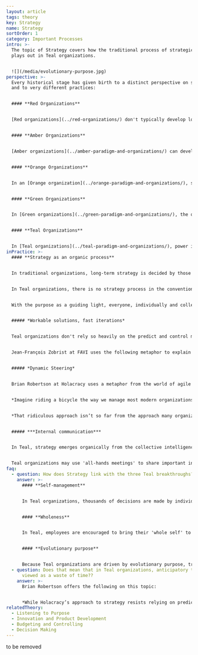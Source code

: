```yaml
---
layout: article
tags: theory
key: Strategy
name: Strategy
sortOrder: 1
category: Important Processes
intro: >-
  The topic of Strategy covers how the traditional process of strategic planning
  plays out in Teal organizations.


  ![](/media/evolutionary-purpose.jpg)
perspective: >-
  Every historical stage has given birth to a distinct perspective on strategy,
  and to very different practices:


  #### **Red Organizations**


  [Red organizations](../red-organizations/) don't typically develop long-term goals or strategies beyond survival. The chief(s) seek short-term gains to maintain power, and to respond to threats and opportunities as they arise.


  #### **Amber Organizations**


  [Amber organizations](../amber-paradigm-and-organizations/) can develop strategies but do not emphasize them, as the world is viewed as relatively unchanging and predictable. The emphasis is rather on processes. To the extent strategies are developed, this is done very much at the top of the hierarchy only. Decisions are handed down to workers at the bottom, with information shared only as needed.


  #### **Orange Organizations**


  In an [Orange organization](../orange-paradigm-and-organizations/), strategy becomes much more important, as the world is viewed as increasingly dynamic. However, while the world is considered increasingly complicated, it is still viewed as predictable. Strategy is still generally a very top-down process but transitions from command and control to predict and control. In order to maintain competitive advantage, the Orange paradigm concludes that large parts of the organization must be empowered and given some room to think and execute on their own. This gave rise to management by objectives – top management formulates an overall direction and cascades down objectives and milestones to reach the desired outcome. This has resulted in familiar processes such as regular strategic planning, yearly budgeting, balanced scorecards and key performance indicators.


  #### **Green Organizations**


  In [Green organizations](../green-paradigm-and-organizations/), the organizational structure is further decentralized: lower ranks are increasingly empowered and a key responsibility of leaders is to facilitate this empowerment. However, Green organizations typically maintain some sort of hierarchical structure with strategic direction principally coming from the top. Strategy is also now enlisted in the service of purpose, which goes beyond Orange objectives of winning and profit.


  #### **Teal Organizations**


  In [Teal organizations](../teal-paradigm-and-organizations/), power is diffused. Self-management replaces the hierarchy. Strategic thinking can come from anywhere, not just the top. Team members can offer advice, suggest initiatives, recommend change--as long as they consult with interested parties along the way. The use of the 'advice process' is the crucial enabling ingredient. Strategy is also inextricably linked to purpose, and conventional strategic planning is replaced by “listening to purpose”.
inPractice: >-
  #### **Strategy as an organic process**


  In traditional organizations, long-term strategy is decided by those at the top -- typically the CEO and senior management team. Strategies are developed through a process that begins with top management examining tightly held, sensitive information. This information may consist of long-term predictions and plans and solutions to capitalize on the opportunities they forecast. The plans become annual objectives, with divisional targets. Detailed documentation outlines the pre-chartered course. The new-direction/plan is communicated top-down.


  In Teal organizations, there is no strategy process in the conventional sense. Instead of a direction set from the top, people in these organizations “listen” for the organization’s purpose and thereby gain a broad sense of where the organization might be called to go. A more detailed map is not needed. It would limit possibilities to a narrow, pre-charted course.


  With the purpose as a guiding light, everyone, individually and collectively, is empowered to sense what might be called for. Strategy happens organically, all the time, everywhere, as people toy with ideas and test them out in the field. The organization evolves, morphs, expands, or contracts, in response to a process of collective intelligence. Reality is the great referee, not the CEO, the board or a committee. What works gathers momentum and energy within the organization; other ideas fail to catch on and wither.^\[Laloux, Frederic (2014-02-09). Reinventing Organizations: A Guide to Creating Organizations Inspired by the Next Stage of Human Consciousness (Kindle Locations 4506-4509). Nelson Parker. Kindle Edition.]


  ##### *Workable solutions, fast iterations*


  Teal organizations don't rely so heavily on the predict and control model. While predicting the future may be helpful in a *complicated* world, it is less relevant in an increasingly *complex* world. Out of this understanding, Teal organizations tend to move to implementing workable solutions, today, that can be improved at any point. Companies are not chained to strategic planning processes, or driven to achieve targets that might be quickly out of date. These companies are freer to progress quickly, via fast iterations, and revise strategies as necessary.


  Jean-François Zobrist at FAVI uses the following metaphor to explain the difference. An airplane like a Boeing 747 is a *complicated* system. There are millions of parts that need to work together seamlessly. But everything can be mapped out; if you change one part, you should be able to predict all the consequences. A bowl of spaghetti is a *complex* system. Even though it has just a few dozen “parts,” it is virtually impossible to predict what will happen when you pull at the end of a strand of spaghetti that sticks out of the bowl.^\[Laloux, Frederic (2014-02-09). Reinventing Organizations: A Guide to Creating Organizations Inspired by the Next Stage of Human Consciousness (Kindle Locations 4577-4581). Nelson Parker. Kindle Edition.]


  ##### *Dynamic Steering*


  Brian Robertson at Holacracy uses a metaphor from the world of agile software development to describe how the planning process differs in Teal organizations:


  *Imagine riding a bicycle the way we manage most modern organizations. You would hold a big meeting to decide the angle at which you should hold the handlebars; you’d map your journey in as much detail as possible, factoring in all known obstacles and the exact timing and degree to which you would need to adjust your course to avoid these. Then you would get on the bicycle, hold the handlebars rigidly at the angle calculated, close your eyes, and steer according to plan. Odds are you would not reach your target, even if you did manage to keep the bicycle upright for the entire trip. When the bicycle falls over, you might ask: “Why didn’t we get this right the first time?” And maybe: “Who screwed up?”*


  *That ridiculous approach isn’t so far from the approach many organizations take to strategic planning. By contrast, Holacracy helps an organization operate more like the way we actually ride a bicycle, using a dynamic steering paradigm. Dynamic steering means constant adjustment in light of real feedback, which makes for a more organic and emergent path. If you watch even the most skilled cyclist, you’ll see a slight but constant weaving, as the rider constantly takes in sensory feedback about his present state and environment, and makes minor corrections to direction, speed, balance, and aerodynamics. Weaving arises because the rider maintains a dynamic equilibrium while moving forward, using rapid feedback to stay within the many constraints of the environment and equipment. Instead of wasting a lot of time and energy predicting exactly the “right” path in advance, he instead holds his purpose in mind, stays present in the moment, and finds the most natural way forward as he goes. That’s not to say the rider doesn’t have a plan or at least some sense of his likely route, just that he gains more control, not less, by surrendering to present reality continuously and trusting his capacity to sense and respond in the moment. Similarly, we have the opportunity to get more control in our organizations by more relentlessly facing reality and adapting continuously. When we become attached to a specific predicted outcome, there’s a risk we will get stuck fighting reality when it doesn’t conform to our prediction.*^\[Robertson, Brian J. (2015-06-02). Holacracy: The New Management System for a Rapidly Changing World (Kindle Locations 1765-1781). Henry Holt and Co.. Kindle Edition.]


  ##### ***Internal communication***


  In Teal, strategy emerges organically from the collective intelligence of everyone in the organization. This collective intelligence is encouraged by sharing company data and information. As everyone is 'in the know', information is available to all to offer strategic suggestions.


  Teal organizations may use 'all-hands meetings' to share important information, and to discuss the organization's response. This reflects trust in the organization's collective intelligence. It also rejects the notion that a only small group of people at the top could master all the complex information necessary to make sound strategic choices.^\[Frederic. Reinventing Organizations (pp110-112). Nelson Parker, 2014.]
faq:
  - question: How does Strategy link with the three Teal breakthroughs?
    answer: >-
      #### **Self-management**


      In Teal organizations, thousands of decisions are made by individuals and teams who are trusted to do the right thing. Plans are not handed down from the top with little room to maneuver. People are trusted to plan, make improvements, and execute.


      #### **Wholeness**


      In Teal, employees are encouraged to bring their 'whole self' to work: the emotional, the intuitive, and the spiritual are all welcome. The workplace becomes more holistic as a result. This allows for, and encourages, reflection and mindfulness. Reflection on the company's purpose and direction is encouraged.


      #### **Evolutionary purpose**


      Because Teal organizations are driven by evolutionary purpose, traditional strategic planning is replaced by the process of listening to purpose. The purpose of an organization is a manifestation of its collective intelligence, and so its direction cannot be mandated from the top down.
  - question: Does that mean that in Teal organizations, anticipatory thinking is
      viewed as a waste of time??
    answer: >-
      Brian Robertson offers the following on this topic:


      *While Holacracy’s approach to strategy resists relying on predictions, that’s not to say all forward-looking projections and anticipatory thinking are useless. In this regard, it’s helpful to understand the difference between a prediction and a projection. “Predict” comes from the Latin præ-, “before,” and dicere, “to say”— thus it literally means “to say before,” or “to foretell, prophesize.” “Project,” on the other hand, is from the Latin pro-, “forward,” and jacere, “to throw”— thus, “to throw forth.” In order to throw forth, you must be firmly grounded in the place you are starting from: the present reality. Getting real data and “throwing it forth” to get a sense of where events are headed is often useful to better understand your context, and it is different than “foretelling and prophesizing” where reality will be in the future.*^[Robertson, Brian J. (2015-06-02). Holacracy: The New Management System for a Rapidly Changing World (Kindle Locations 1834-1842). Henry Holt and Co.. Kindle Edition.]
relatedTheory:
  - Listening to Purpose
  - Innovation and Product Development
  - Budgeting and Controlling
  - Decision Making
---
```

to be removed